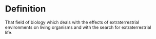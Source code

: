 # Definition

That field of biology which deals with the effects of extraterrestrial
environments on living organisms and with the search for
extraterrestrial life.

